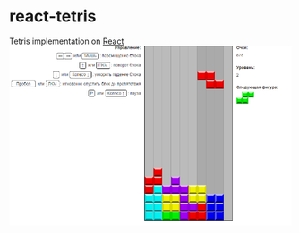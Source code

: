 # react-tetris
Tetris implementation on [React](https://github.com/facebook/react)
![Screenshot](game.png)